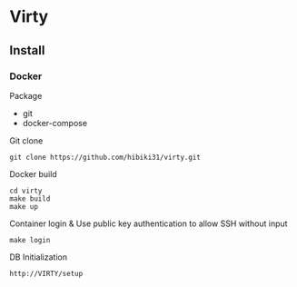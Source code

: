 # Virty

## Install

### Docker

Package

- git
- docker-compose

Git clone

```
git clone https://github.com/hibiki31/virty.git
```

Docker build

```
cd virty
make build
make up
```

Container login & Use public key authentication to allow SSH without input

```
make login
```

DB Initialization

```
http://VIRTY/setup
```

